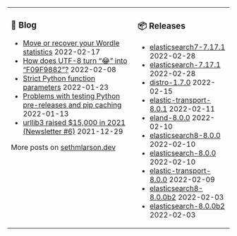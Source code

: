 <table><tr><td valign="top">

### 📰 Blog
<!-- blog starts -->
* [Move or recover your Wordle statistics](http://sethmlarson.dev/blog/wordle-stats?date=2022-02-17) 2022-02-17
* [How does UTF-8 turn “😂” into “F09F9882”?](http://sethmlarson.dev/blog/utf-8?date=2022-02-08) 2022-02-08
* [Strict Python function parameters](http://sethmlarson.dev/blog/strict-python-function-parameters?date=2022-01-23) 2022-01-23
* [Problems with testing Python pre-releases and pip caching](http://sethmlarson.dev/blog/python-prereleases-and-pip-cache?date=2022-01-13) 2022-01-13
* [urllib3 raised $15,000 in 2021 (Newsletter #6)](http://sethmlarson.dev/blog/urllib3-raised-15k-in-2021?date=2021-12-29) 2021-12-29
<!-- blog ends -->
More posts on [sethmlarson.dev](https://sethmlarson.dev)
</td><td valign="top">

### 📦 Releases
<!-- other starts -->
* [elasticsearch7-7.17.1](https://pypi.org/project/elasticsearch7/7.17.1) 2022-02-28
* [elasticsearch-7.17.1](https://pypi.org/project/elasticsearch/7.17.1) 2022-02-28
* [distro-1.7.0](https://pypi.org/project/distro/1.7.0) 2022-02-15
* [elastic-transport-8.0.1](https://pypi.org/project/elastic-transport/8.0.1) 2022-02-11
* [eland-8.0.0](https://pypi.org/project/eland/8.0.0) 2022-02-10
* [elasticsearch8-8.0.0](https://pypi.org/project/elasticsearch8/8.0.0) 2022-02-10
* [elasticsearch-8.0.0](https://pypi.org/project/elasticsearch/8.0.0) 2022-02-10
* [elastic-transport-8.0.0](https://pypi.org/project/elastic-transport/8.0.0) 2022-02-09
* [elasticsearch8-8.0.0b2](https://pypi.org/project/elasticsearch8/8.0.0b2) 2022-02-03
* [elasticsearch-8.0.0b2](https://pypi.org/project/elasticsearch/8.0.0b2) 2022-02-03
<!-- other ends -->
</td></tr></table>
